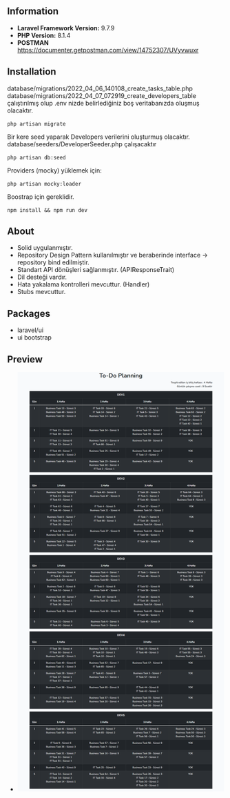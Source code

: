 ## Information
- **Laravel Framework Version:** 9.7.9
- **PHP Version:** 8.1.4
- **POSTMAN** https://documenter.getpostman.com/view/14752307/UVyvwuxr

## Installation
database/migrations/2022_04_06_140108_create_tasks_table.php
database/migrations/2022_04_07_072919_create_developers_table
çalıştırılmış olup .env nizde belirlediğiniz boş veritabanızda oluşmuş olacaktır.
```
php artisan migrate
```
Bir kere seed yaparak Developers verilerini oluşturmuş olacaktır.
database/seeders/DeveloperSeeder.php çalışacaktır
```
php artisan db:seed
```
Providers (mocky) yüklemek için:
```
php artisan mocky:loader
```
Boostrap için gereklidir.
```
npm install && npm run dev
```

## About

- Solid uygulanmıştır.
- Repository Design Pattern kullanılmıştır ve beraberinde interface -> repository bind edilmiştir.
- Standart API dönüşleri sağlanmıştır. (APIResponseTrait)
- Dil desteği vardır.
- Hata yakalama kontrolleri mevcuttur. (Handler)
- Stubs mevcuttur.

## Packages

- laravel/ui
- ui bootstrap
## Preview
- ![To-Do-Planning!](public/images/todo-planning.png "To-Do-Planning")


